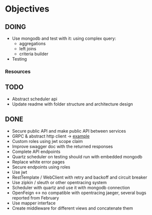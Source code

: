 # Objectives

## DOING

- Use mongodb and test with it: using complex query:
  - aggregations
  - left joins
  - criteria builder
- Testing

### Resources

## TODO

- Abstract scheduler api
- Update readme with folder structure and architecture design

## DONE

- Secure public API and make public API between services
- GRPC & abstract http client -> [example](https://github.com/ervitis/grpc-spring-boot-reactive/blob/master/server-api-aggregator/src/main/java/com/orange/poc/grpc/validator/domain/nif/impl/NifValidator.java)
- Custom roles using jwt scope claim
- Improve swagger doc with the returned responses
- Complete API endpoints
- Quartz scheduler on testing should run with embedded mongodb
- Replace white error pages
- Secure endpoints using roles
- Use jwt
- RestTemplate / WebClient with retry and backoff and circuit breaker
- Use zipkin / sleuth or other opentracing system
- Scheduler with quartz and use it with mongodb connection
- OpenFeign <-> no compatible with opentracing jaeger, several bugs reported from February
- Use mapper interface
- Create middleware for different views and concatenate them
